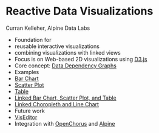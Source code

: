 # Reactive Data Visualizations
Curran Kelleher, Alpine Data Labs

 * Foundation for
  * reusable interactive visualizations
  * combining visualizations with linked views
 * Focus is on Web-based 2D visualizations using [D3.js](http://d3js.org/)
 * Core concept: [Data Dependency Graphs](https://github.com/curran/model#data-dependency-graphs)
 * Examples
  * [Bar Chart](http://curran.github.io/model-contrib/#/examples/barChart)
  * [Scatter Plot](http://curran.github.io/model-contrib/#/examples/scatterPlot)
  * [Table](http://curran.github.io/model-contrib/#/examples/table)
  * [Linked Bar Chart, Scatter Plot, and Table](http://curran.github.io/model-contrib/#/examples/linkedViews)
  * [Linked Choropleth and Line Chart](http://curran.github.io/model/examples/d3LinkedChoropleth/)
 * Future work
  * [VisEditor](https://github.com/curran/visEditor)
  * Integration with [OpenChorus](http://openchorus.org/) and [Alpine](http://alpinenow.com/)
